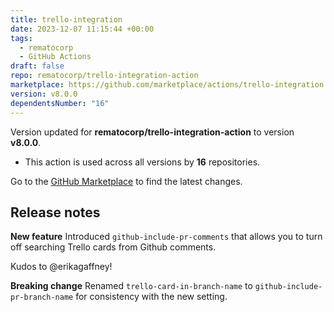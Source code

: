 ```yaml
---
title: trello-integration
date: 2023-12-07 11:15:44 +00:00
tags:
  - rematocorp
  - GitHub Actions
draft: false
repo: rematocorp/trello-integration-action
marketplace: https://github.com/marketplace/actions/trello-integration
version: v8.0.0
dependentsNumber: "16"
---
```



Version updated for **rematocorp/trello-integration-action** to version **v8.0.0**.
- This action is used across all versions by **16** repositories.

Go to the [GitHub Marketplace](https://github.com/marketplace/actions/trello-integration) to find the latest changes.

## Release notes

**New feature**
Introduced `github-include-pr-comments` that allows you to turn off searching Trello cards from Github comments.

Kudos to @erikagaffney!

**Breaking change**
Renamed `trello-card-in-branch-name` to `github-include-pr-branch-name` for consistency with the new setting.


